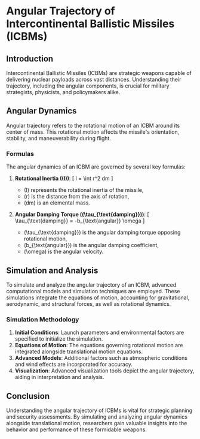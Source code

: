 # Angular Trajectory of Intercontinental Ballistic Missiles (ICBMs)

## Introduction
Intercontinental Ballistic Missiles (ICBMs) are strategic weapons capable of delivering nuclear payloads across vast distances. Understanding their trajectory, including the angular components, is crucial for military strategists, physicists, and policymakers alike.

## Angular Dynamics
Angular trajectory refers to the rotational motion of an ICBM around its center of mass. This rotational motion affects the missile's orientation, stability, and maneuverability during flight.

### Formulas
The angular dynamics of an ICBM are governed by several key formulas:

1. **Rotational Inertia (\(I\))**:
\[ I = \int r^2 dm \]
   - \(I\) represents the rotational inertia of the missile,
   - \(r\) is the distance from the axis of rotation,
   - \(dm\) is an elemental mass.

2. **Angular Damping Torque (\(\tau_{\text{damping}}\))**:
\[ \tau_{\text{damping}} = -b_{\text{angular}} \omega \]
   - \(\tau_{\text{damping}}\) is the angular damping torque opposing rotational motion,
   - \(b_{\text{angular}}\) is the angular damping coefficient,
   - \(\omega\) is the angular velocity.

## Simulation and Analysis
To simulate and analyze the angular trajectory of an ICBM, advanced computational models and simulation techniques are employed. These simulations integrate the equations of motion, accounting for gravitational, aerodynamic, and structural forces, as well as rotational dynamics.

### Simulation Methodology
1. **Initial Conditions**: Launch parameters and environmental factors are specified to initialize the simulation.
2. **Equations of Motion**: The equations governing rotational motion are integrated alongside translational motion equations.
3. **Advanced Models**: Additional factors such as atmospheric conditions and wind effects are incorporated for accuracy.
4. **Visualization**: Advanced visualization tools depict the angular trajectory, aiding in interpretation and analysis.

## Conclusion
Understanding the angular trajectory of ICBMs is vital for strategic planning and security assessments. By simulating and analyzing angular dynamics alongside translational motion, researchers gain valuable insights into the behavior and performance of these formidable weapons.
